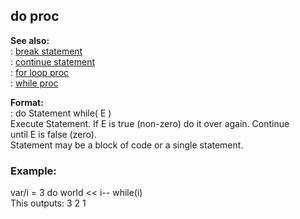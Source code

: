## do proc    
**See also:**    
:   [break statement](/proc/break)    
:   [continue statement](/proc/continue)    
:   [for loop proc](/proc/for/loop)    
:   [while proc](/proc/while)    
<!-- -->    
**Format:**    
:   do Statement while( E )    
Execute Statement. If E is true (non-zero) do it over again. Continue    
until E is false (zero).    
Statement may be a block of code or a single statement.    
### Example:    
var/i = 3 do world \<\< i\-- while(i)    
This outputs: 3 2 1  